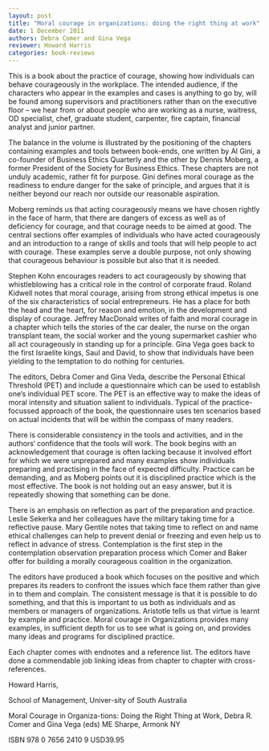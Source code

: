 ```yaml
---
layout: post
title: "Moral courage in organizations: doing the right thing at work"
date: 1 December 2011
authors: Debra Comer and Gina Vega 
reviewer: Howard Harris
categories: book-reviews
---
```


This is a book about the practice of courage, showing how individuals can behave courageously in the workplace. The intended audience, if the characters who appear in the examples and cases is anything to go by, will be found among supervisors and practitioners rather than on the executive floor – we hear from or about people who are working as a nurse, waitress, OD specialist, chef, graduate student, carpenter, fire captain, financial analyst and junior partner.

The balance in the volume is illustrated by the positioning of the chapters containing examples and tools between book-ends, one written by Al Gini, a co-founder of Business Ethics Quarterly and the other by Dennis Moberg, a former President of the Society for Business Ethics. These chapters are not unduly academic, rather fit for purpose. Gini defines moral courage as the readiness to endure danger for the sake of principle, and argues that it is neither beyond our reach nor outside our reasonable aspiration.

Moberg reminds us that acting courageously means we have chosen rightly in the face of harm, that there are dangers of excess as well as of deficiency for courage, and that courage needs to be aimed at good. The central sections offer examples of individuals who have acted courageously and an introduction to a range of skills and tools that will help people to act with courage. These examples serve a double purpose, not only showing that courageous behaviour is possible but also that it is needed.

Stephen Kohn encourages readers to act courageously by showing that whistleblowing has a critical role in the control of corporate fraud. Roland Kidwell notes that moral courage, arising from strong ethical impetus is one of the six characteristics of social entrepreneurs. He has a place for both the head and the heart, for reason and emotion, in the development and display of courage. Jeffrey MacDonald writes of faith and moral courage in a chapter which tells the stories of the car dealer, the nurse on the organ transplant team, the social worker and the young supermarket cashier who all act courageously in standing up for a principle. Gina Vega goes back to the first Israelite kings, Saul and David, to show that individuals have been yielding to the temptation to do nothing for centuries.

The editors, Debra Comer and Gina Veda, describe the Personal Ethical Threshold (PET) and include a questionnaire which can be used to establish one‘s individual PET score. The PET is an effective way to make the ideas of moral intensity and situation salient to individuals. Typical of the practice-focussed approach of the book, the questionnaire uses ten scenarios based on actual incidents that will be within the compass of many readers.

There is considerable consistency in the tools and activities, and in the authors‘ confidence that the tools will work. The book begins with an acknowledgement that courage is often lacking because it involved effort for which we were unprepared and many examples show individuals preparing and practising in the face of expected difficulty. Practice can be demanding, and as Moberg points out it is disciplined practice which is the most effective. The book is not holding out an easy answer, but it is repeatedly showing that something can be done.

There is an emphasis on reflection as part of the preparation and practice. Leslie Sekerka and her colleagues have the military taking time for a reflective pause. Mary Gentile notes that taking time to reflect on and name ethical challenges can help to prevent denial or freezing and even help us to reflect in advance of stress. Contemplation is the first step in the contemplation observation preparation process which Comer and Baker offer for building a morally courageous coalition in the organization.

The editors have produced a book which focuses on the positive and which prepares its readers to confront the issues which face them rather than give in to them and complain. The consistent message is that it is possible to do something, and that this is important to us both as individuals and as members or managers of organizations. Aristotle tells us that virtue is learnt by example and practice. Moral courage in Organizations provides many examples, in sufficient depth for us to see what is going on, and provides many ideas and programs for disciplined practice.

Each chapter comes with endnotes and a reference list. The editors have done a commendable job linking ideas from chapter to chapter with cross-references.

Howard Harris,

School of Management, Univer-sity of South Australia

Moral Courage in Organiza-tions: Doing the Right Thing at Work, Debra R. Comer and Gina Vega (eds) ME Sharpe, Armonk NY

ISBN 978 0 7656 2410 9 USD39.95